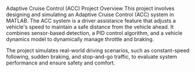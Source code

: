 Adaptive Cruise Control (ACC) Project Overview
This project involves designing and simulating an Adaptive Cruise Control (ACC) system in MATLAB. The ACC system is a driver assistance feature that adjusts a vehicle's speed to maintain a safe distance from the vehicle ahead. It combines sensor-based detection, a PID control algorithm, and a vehicle dynamics model to dynamically manage throttle and braking.

The project simulates real-world driving scenarios, such as constant-speed following, sudden braking, and stop-and-go traffic, to evaluate system performance and ensure safety and comfort.
